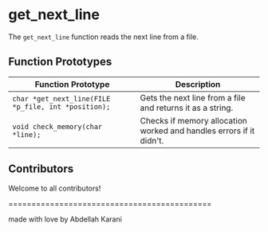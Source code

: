 # get_next_line

The `get_next_line` function reads the next line from a file.

## Function Prototypes

| Function Prototype                              | Description                                                                                   |
|-------------------------------------------------|-----------------------------------------------------------------------------------------------|
| `char *get_next_line(FILE *p_file, int *position);` | Gets the next line from a file and returns it as a string. |
| `void check_memory(char *line);`                 | Checks if memory allocation worked and handles errors if it didn't.                   |

## Contributors

Welcome to all contributors!

============================================

made with love by Abdellah Karani

